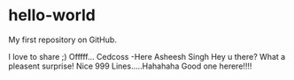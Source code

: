 hello-world
===========

My first repository on GitHub.

I love to share ;)
Offfff...
Cedcoss -Here
Asheesh Singh
Hey u there?
What a pleasent surprise!
Nice 999 Lines.....Hahahaha
Good one herere!!!!